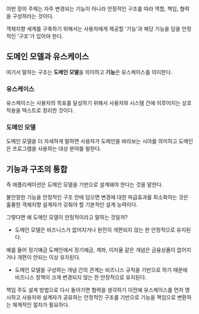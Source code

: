 이번 장의 주제는 자주 변경되는 기능이 아니라 안정적인 구조를 따라 역할, 책임, 협력을 구성하라는 것이다.

객체지향 세계를 구축하기 위해서는 사용자에게 제공할 '기능'과 해당 기능을 담을 안정적인 '구조'가 있어야 한다.

## 도메인 모델과 유스케이스

여기서 말하는 구조는 **도메인 모델**을 의미하고 **기능**은 유스케이스를 의미한다.

### 유스케이스

유스케이스는 사용자의 목표를 달성하기 위해서 사용자와 시스템 간에 이루어지는 상호작용을 텍스트로 정리한 것이다.

### 도메인 모델

도메인 모델을 더 자세하게 말하면 사용자가 도메인을 바라보는 시야를 의미하고 도메인은 프로그램을 사용하는 대상 분야를 말한다.

## 기능과 구조의 통합

즉 애플리케이션은 도메인 모델을 기반으로 설계돼야 한다는 것을 말한다.

불안정한 기능을 안정적인 구조 안에 담으면 변경에 대한 파급효과를 최소화하는 것은 훌륭한 객체지향 설계자가 갖춰야 할 기본적인 설계 능력이다.

그렇다면 왜 도메인 모델이 안정적이라고 말하는 것일까?

- 도메인 모델은 비즈니스가 없어지거나 완전히 개편되지 않는 한 안정적으로 유지된다.

예를 들어 정기예금 도메인에서 정기예금, 계좌, 이자율 같은 개념은 금융상품이 없어지거나 개편이 안되는 이상 유지된다.

- 도메인 모델을 구성하는 개념 간의 관계는 비즈니스 규칙을 기반으로 하기 때문에 비즈니스 정책이 크게 변경되지 않는 한 안정적으로 유지된다.

책임 주도 설계 방법으로 다시 돌아가면 협력을 생각하기 이전에 유스케이스를 먼저 명시하고 사용자와 설계자가 공유하는 안정적인 구조를 기반으로 기능을 책임으로 변환하는 체계적인 절차가 필요하다.

